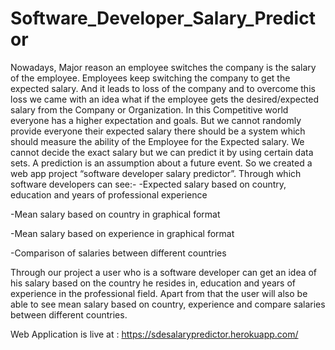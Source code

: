 # Software_Developer_Salary_Predictor
Nowadays, Major reason an employee switches the company is the salary of the employee. 
Employees keep switching the company to get the expected salary. 
And it leads to loss of the company and to overcome this loss we came with an idea what 
if the employee gets the desired/expected salary from the Company or Organization. 
In this Competitive world everyone has a higher expectation and goals. 
But we cannot randomly provide everyone their expected salary there should be a system which should measure the ability of the Employee for the Expected salary.
We cannot decide the exact salary but we can predict it by using certain data sets. 
A prediction is an assumption about a future event. 
So we created a web app project “software developer salary predictor”. 
Through which software developers can see:-
-Expected salary based on country, education and years of professional experience

-Mean salary based on country in graphical format

-Mean salary based on experience in graphical format

-Comparison of salaries between different countries

Through our project a user who is a software developer can get an idea of his salary based on 
the country he resides in, education and years of experience in the professional field.
Apart from that the user will also be able to see mean salary based on country, 
experience and compare salaries between different countries.

Web Application is live at : https://sdesalarypredictor.herokuapp.com/
